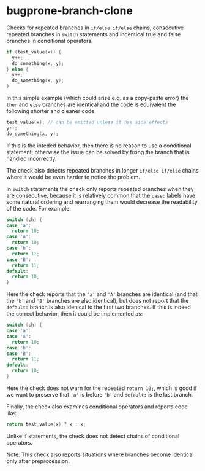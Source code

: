 # bugprone-branch-clone

Checks for repeated branches in `if/else if/else` chains, consecutive
repeated branches in `switch` statements and indentical true and false
branches in conditional operators.

``` c++
if (test_value(x)) {
  y++;
  do_something(x, y);
} else {
  y++;
  do_something(x, y);
}
```

In this simple example (which could arise e.g. as a copy-paste error)
the `then` and `else` branches are identical and the code is equivalent
the following shorter and cleaner code:

``` c++
test_value(x); // can be omitted unless it has side effects
y++;
do_something(x, y);
```

If this is the inteded behavior, then there is no reason to use a
conditional statement; otherwise the issue can be solved by fixing the
branch that is handled incorrectly.

The check also detects repeated branches in longer `if/else if/else`
chains where it would be even harder to notice the problem.

In `switch` statements the check only reports repeated branches when
they are consecutive, because it is relatively common that the `case:`
labels have some natural ordering and rearranging them would decrease
the readability of the code. For example:

``` c++
switch (ch) {
case 'a':
  return 10;
case 'A':
  return 10;
case 'b':
  return 11;
case 'B':
  return 11;
default:
  return 10;
}
```

Here the check reports that the `'a'` and `'A'` branches are identical
(and that the `'b'` and `'B'` branches are also identical), but does not
report that the `default:` branch is also idenical to the first two
branches. If this is indeed the correct behavior, then it could be
implemented as:

``` c++
switch (ch) {
case 'a':
case 'A':
  return 10;
case 'b':
case 'B':
  return 11;
default:
  return 10;
}
```

Here the check does not warn for the repeated `return 10;`, which is
good if we want to preserve that `'a'` is before `'b'` and `default:` is
the last branch.

Finally, the check also examines conditional operators and reports code
like:

``` c++
return test_value(x) ? x : x;
```

Unlike if statements, the check does not detect chains of conditional
operators.

Note: This check also reports situations where branches become identical
only after preprocession.
